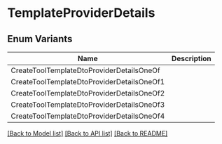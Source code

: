 # TemplateProviderDetails

## Enum Variants

| Name | Description |
|---- | -----|
| CreateToolTemplateDtoProviderDetailsOneOf |  |
| CreateToolTemplateDtoProviderDetailsOneOf1 |  |
| CreateToolTemplateDtoProviderDetailsOneOf2 |  |
| CreateToolTemplateDtoProviderDetailsOneOf3 |  |
| CreateToolTemplateDtoProviderDetailsOneOf4 |  |

[[Back to Model list]](../README.md#documentation-for-models) [[Back to API list]](../README.md#documentation-for-api-endpoints) [[Back to README]](../README.md)


